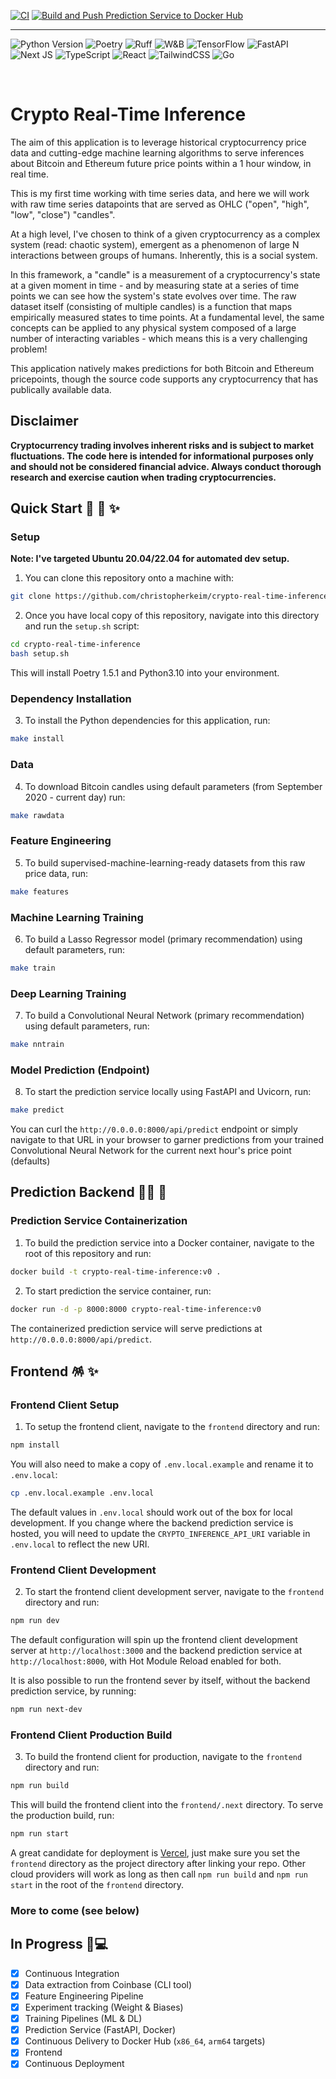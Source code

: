 [![CI][CI-BADGE]][CI-URL]
[![Build and Push Prediction Service to Docker Hub][DOCKER-HUB-BADGE]][DOCKER-HUB-URL]

---

![Python Version][PYTHON-BADGE]
![Poetry][POETRY-BADGE]
![Ruff][RUFF-BADGE]
![W&B][W&B-BADGE]
![TensorFlow][TENSORFLOW-BADGE]
![FastAPI][FASTAPI-BADGE]
![Next JS][NEXTJS-BADGE]
![TypeScript][TYPESCRIPT-BADGE]
![React][REACT-BADGE]
![TailwindCSS][TAILWINDCSS-BADGE]
![Go][GO-BADGE]

&nbsp;

# Crypto Real-Time Inference

The aim of this application is to leverage historical cryptocurrency price data and cutting-edge machine learning algorithms to serve inferences about Bitcoin and Ethereum future price points within a 1 hour window, in real time.

This is my first time working with time series data, and here we will work with raw time series datapoints that are served as OHLC ("open", "high", "low", "close") "candles".

At a high level, I've chosen to think of a given cryptocurrency as a complex system (read: chaotic system), emergent as a phenomenon of large N interactions between groups of humans. Inherently, this is a social system.

In this framework, a "candle" is a measurement of a cryptocurrency's state at a given moment in time - and by measuring state at a series of time points we can see how the system's state evolves over time. The raw dataset itself (consisting of multiple candles) is a function that maps empirically measured states to time points. At a fundamental level, the same concepts can be applied to any physical system composed of a large number of interacting variables - which means this is a very challenging problem!

This application natively makes predictions for both Bitcoin and Ethereum pricepoints, though the source code supports any cryptocurrency that has publically available data.

## Disclaimer

**Cryptocurrency trading involves inherent risks and is subject to market fluctuations. The code here is intended for informational purposes only and should not be considered financial advice. Always conduct thorough research and exercise caution when trading cryptocurrencies.**

## Quick Start 🐍 🚀 ✨

### Setup

**Note: I've targeted Ubuntu 20.04/22.04 for automated dev setup.**

1. You can clone this repository onto a machine with:

```bash
git clone https://github.com/christopherkeim/crypto-real-time-inference.git
```

2. Once you have local copy of this repository, navigate into this directory and run the `setup.sh` script:

```bash
cd crypto-real-time-inference
bash setup.sh
```

This will install Poetry 1.5.1 and Python3.10 into your environment.

### Dependency Installation

3. To install the Python dependencies for this application, run:

```bash
make install
```

### Data

4. To download Bitcoin candles using default parameters (from September 2020 - current day) run:

```bash
make rawdata
```

### Feature Engineering

5. To build supervised-machine-learning-ready datasets from this raw price data, run:

```bash
make features
```

### Machine Learning Training

6. To build a Lasso Regressor model (primary recommendation) using default parameters, run:

```bash
make train
```

### Deep Learning Training

7. To build a Convolutional Neural Network (primary recommendation) using default parameters, run:

```bash
make nntrain
```

### Model Prediction (Endpoint)

8. To start the prediction service locally using FastAPI and Uvicorn, run:

```bash
make predict
```

You can curl the `http://0.0.0.0:8000/api/predict` endpoint or simply navigate to that URL in your browser to garner predictions from your trained Convolutional Neural Network for the current next hour's price point (defaults)

## Prediction Backend 🧙‍♂️ 🔧

### Prediction Service Containerization

1. To build the prediction service into a Docker container, navigate to the root of this repository and run:

```bash
docker build -t crypto-real-time-inference:v0 .
```

2. To start prediction the service container, run:

```bash
docker run -d -p 8000:8000 crypto-real-time-inference:v0
```

The containerized prediction service will serve predictions at `http://0.0.0.0:8000/api/predict`.

## Frontend 🪅 ✨

### Frontend Client Setup

1. To setup the frontend client, navigate to the `frontend` directory and run:

```bash
npm install
```

You will also need to make a copy of `.env.local.example` and rename it to `.env.local`:

```bash
cp .env.local.example .env.local
```

The default values in `.env.local` should work out of the box for local development. If you change where the backend prediction service is hosted, you will need to update the `CRYPTO_INFERENCE_API_URI` variable in `.env.local` to reflect the new URI.

### Frontend Client Development

2. To start the frontend client development server, navigate to the `frontend` directory and run:

```bash
npm run dev
```

The default configuration will spin up the frontend client development server at `http://localhost:3000` and the backend prediction service at `http://localhost:8000`, with Hot Module Reload enabled for both.

It is also possible to run the frontend sever by itself, without the backend prediction service, by running:

```bash
npm run next-dev
```

### Frontend Client Production Build

3. To build the frontend client for production, navigate to the `frontend` directory and run:

```bash
npm run build
```

This will build the frontend client into the `frontend/.next` directory. To serve the production build, run:

```bash
npm run start
```

A great candidate for deployment is [Vercel](https://vercel.com), just make sure you set the `frontend` directory as the project directory after linking your repo. Other cloud providers will work as long as then call `npm run build` and `npm run start` in the root of the `frontend` directory.

### More to come (see below)

## In Progress 🔧💻

- [x] Continuous Integration
- [x] Data extraction from Coinbase (CLI tool)
- [x] Feature Engineering Pipeline
- [x] Experiment tracking (Weight & Biases)
- [x] Training Pipelines (ML & DL)
- [x] Prediction Service (FastAPI, Docker)
- [x] Continuous Delivery to Docker Hub (`x86_64`, `arm64` targets)
- [x] Frontend
- [x] Continuous Deployment

<!-- Links -->

[CI-BADGE]: https://github.com/christopherkeim/crypto-real-time-inference/actions/workflows/ci.yaml/badge.svg
[CI-URL]: https://github.com/christopherkeim/crypto-real-time-inference/actions/workflows/ci.yaml
[DOCKER-HUB-BADGE]: https://github.com/christopherkeim/crypto-real-time-inference/actions/workflows/build-and-push-to-docker-hub.yaml/badge.svg
[DOCKER-HUB-URL]: https://github.com/christopherkeim/crypto-real-time-inference/actions/workflows/build-and-push-to-docker-hub.yaml
[PYTHON-BADGE]: https://img.shields.io/badge/python-3.10-blue.svg
[POETRY-BADGE]: https://img.shields.io/endpoint?url=https://python-poetry.org/badge/v0.json
[RUFF-BADGE]: https://img.shields.io/endpoint?url=https://raw.githubusercontent.com/astral-sh/ruff/main/assets/badge/v2.json
[W&B-BADGE]: https://img.shields.io/badge/Experiment%20Tracking-W%26B-yellow?labelColor=black&color=yellow
[TENSORFLOW-BADGE]: https://img.shields.io/badge/TensorFlow-%23FF6F00.svg?style=flat&logo=TensorFlow&logoColor=white
[FASTAPI-BADGE]: https://img.shields.io/badge/FastAPI-005571?style=flat&logo=fastapi
[NEXTJS-BADGE]: https://img.shields.io/badge/Next-black?style=flat&logo=next.js&logoColor=white
[TYPESCRIPT-BADGE]: https://img.shields.io/badge/typescript-%23007ACC.svg?style=flat&logo=typescript&logoColor=white
[REACT-BADGE]: https://img.shields.io/badge/react-%2320232a.svg?style=flat&logo=react&logoColor=%2361DAFB
[TAILWINDCSS-BADGE]: https://img.shields.io/badge/tailwindcss-%2338B2AC.svg?style=flat&logo=tailwind-css&logoColor=white
[GO-BADGE]: https://img.shields.io/badge/Go-%2300ADD8.svg?style=flat&logo=go&logoColor=white

